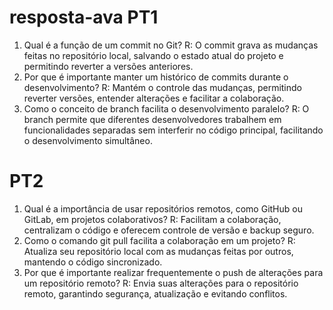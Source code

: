 # resposta-ava PT1
1.	Qual é a função de um commit no Git?
  R: O commit grava as mudanças feitas no repositório local, salvando o estado atual do projeto e permitindo reverter a versões anteriores.
3.	Por que é importante manter um histórico de commits durante o desenvolvimento?
  R: Mantém o controle das mudanças, permitindo reverter versões, entender alterações e facilitar a colaboração.
5.	Como o conceito de branch facilita o desenvolvimento paralelo?
  R: O branch permite que diferentes desenvolvedores trabalhem em funcionalidades separadas sem interferir no código principal, facilitando o desenvolvimento simultâneo.
# PT2
1.	Qual é a importância de usar repositórios remotos, como GitHub ou GitLab, em projetos colaborativos?
  R: Facilitam a colaboração, centralizam o código e oferecem controle de versão e backup seguro.
3.	Como o comando git pull facilita a colaboração em um projeto?
  R: Atualiza seu repositório local com as mudanças feitas por outros, mantendo o código sincronizado.
5.	Por que é importante realizar frequentemente o push de alterações para um repositório remoto?
  R: Envia suas alterações para o repositório remoto, garantindo segurança, atualização e evitando conflitos.
